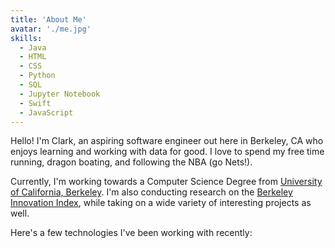 ```yaml
---
title: 'About Me'
avatar: './me.jpg'
skills:
  - Java
  - HTML
  - CSS
  - Python
  - SQL
  - Jupyter Notebook
  - Swift
  - JavaScript
---
```


Hello! I'm Clark, an aspiring software engineer out here in Berkeley, CA who enjoys learning and working with data for good. I love to spend my free time running, dragon boating, and following the NBA (go Nets!).

Currently, I'm working towards a Computer Science Degree from [University of California, Berkeley](https://eecs.berkeley.edu/). I'm also conducting research on the [Berkeley Innovation Index](https://berkeleyinnovationindex.org/), while taking on a wide variety of interesting projects as well.

Here's a few technologies I've been working with recently:
